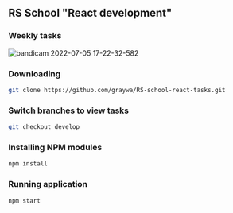 ## RS School "React development" 

### Weekly tasks


![bandicam 2022-07-05 17-22-32-582](https://user-images.githubusercontent.com/74241140/177350525-1c67778b-2d90-4150-9423-d50828c82f5c.jpg)


### Downloading

```bash
git clone https://github.com/graywa/RS-school-react-tasks.git
```

### Switch branches to view tasks

```bash
git checkout develop
```

### Installing NPM modules

```bash
npm install
```

### Running application

```bash
npm start
```
